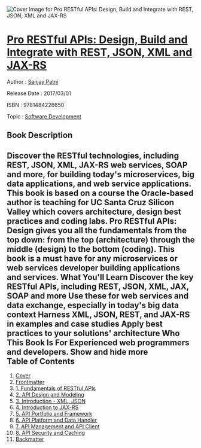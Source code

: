 ![Cover image for Pro RESTful APIs: Design, Build and Integrate with REST, JSON, XML and JAX-RS](https://imgdetail.ebookreading.net/cover/cover/20200215/EB9781484226650.jpg)

[Pro RESTful APIs: Design, Build and Integrate with REST, JSON, XML and JAX-RS](https://ebookreading.net/view/book/Pro+RESTful+APIs%3A+Design%2C+Build+and+Integrate+with+REST%2C+JSON%2C+XML+and+JAX-RS-EB9781484226650_1.html "Pro RESTful APIs: Design, Build and Integrate with REST, JSON, XML and JAX-RS")
====================================================================================================================

Author : [Sanjay Patni](https://ebookreading.net/search/author/Sanjay+Patni)

Release Date : 2017/03/01

ISBN : 9781484226650

Topic : [Software Development](https://ebookreading.net/search/category/software-development)

Book Description
-----------------

 Discover the RESTful technologies, including REST, JSON, XML, JAX-RS web services, SOAP and more, for building today's microservices, big data applications, and web service applications. This book is based on a course the Oracle-based author is teaching for UC Santa Cruz Silicon Valley which covers architecture, design best practices and coding labs.
Pro RESTful APIs: Design gives you all the fundamentals from the top down: from the top (architecture) through the middle (design) to the bottom (coding). This book is a must have for any microservices or web services developer building applications and services.
What You'll Learn
Discover the key RESTful APIs, including REST, JSON, XML, JAX, SOAP and more
Use these for web services and data exchange, especially in today's big data context
Harness XML, JSON, REST, and JAX-RS in examples and case studies
Apply best practices to your solutions' architecture
Who This Book Is For
Experienced web programmers and developers.
        Show and hide more                
Table of Contents
-----------------

1. [Cover](https://ebookreading.net/view/book/Pro+RESTful+APIs%3A+Design%2C+Build+and+Integrate+with+REST%2C+JSON%2C+XML+and+JAX-RS-EB9781484226650_1.html)
1. [Frontmatter](https://ebookreading.net/view/book/Pro+RESTful+APIs%3A+Design%2C+Build+and+Integrate+with+REST%2C+JSON%2C+XML+and+JAX-RS-EB9781484226650_2.html)
1. [1. Fundamentals of RESTful APIs](https://ebookreading.net/view/book/Pro+RESTful+APIs%3A+Design%2C+Build+and+Integrate+with+REST%2C+JSON%2C+XML+and+JAX-RS-EB9781484226650_3.html)
1. [2. API Design and Modeling](https://ebookreading.net/view/book/Pro+RESTful+APIs%3A+Design%2C+Build+and+Integrate+with+REST%2C+JSON%2C+XML+and+JAX-RS-EB9781484226650_4.html)
1. [3. Introduction - XML, JSON](https://ebookreading.net/view/book/Pro+RESTful+APIs%3A+Design%2C+Build+and+Integrate+with+REST%2C+JSON%2C+XML+and+JAX-RS-EB9781484226650_5.html)
1. [4. Introduction to JAX-RS](https://ebookreading.net/view/book/Pro+RESTful+APIs%3A+Design%2C+Build+and+Integrate+with+REST%2C+JSON%2C+XML+and+JAX-RS-EB9781484226650_6.html)
1. [5. API Portfolio and Framework](https://ebookreading.net/view/book/Pro+RESTful+APIs%3A+Design%2C+Build+and+Integrate+with+REST%2C+JSON%2C+XML+and+JAX-RS-EB9781484226650_7.html)
1. [6. API Platform and Data Handler](https://ebookreading.net/view/book/Pro+RESTful+APIs%3A+Design%2C+Build+and+Integrate+with+REST%2C+JSON%2C+XML+and+JAX-RS-EB9781484226650_8.html)
1. [7. API Management and API Client](https://ebookreading.net/view/book/Pro+RESTful+APIs%3A+Design%2C+Build+and+Integrate+with+REST%2C+JSON%2C+XML+and+JAX-RS-EB9781484226650_9.html)
1. [8. API Security and Caching](https://ebookreading.net/view/book/Pro+RESTful+APIs%3A+Design%2C+Build+and+Integrate+with+REST%2C+JSON%2C+XML+and+JAX-RS-EB9781484226650_10.html)
1. [Backmatter](https://ebookreading.net/view/book/Pro+RESTful+APIs%3A+Design%2C+Build+and+Integrate+with+REST%2C+JSON%2C+XML+and+JAX-RS-EB9781484226650_11.html)
